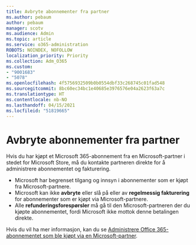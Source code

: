 ```yaml
---
title: Avbryte abonnementer fra partner
ms.author: pebaum
author: pebaum
manager: scotv
ms.audience: Admin
ms.topic: article
ms.service: o365-administration
ROBOTS: NOINDEX, NOFOLLOW
localization_priority: Priority
ms.collection: Adm_O365
ms.custom:
- "9001683"
- "5078"
ms.openlocfilehash: 4f5756932509b0b0554dbf33c268745c01fad548
ms.sourcegitcommit: 8bc60ec34bc1e40685e3976576e04a2623f63a7c
ms.translationtype: HT
ms.contentlocale: nb-NO
ms.lasthandoff: 04/15/2021
ms.locfileid: "51819665"
---
```

# <a name="cancel-subscription-from-partner"></a>Avbryte abonnementer fra partner

Hvis du har kjøpt et Microsoft 365-abonnement fra en Microsoft-partner i stedet for Microsoft Store, må du kontakte partneren direkte for å administrere abonnementet og fakturering.

- Microsoft har begrenset tilgang og innsyn i abonnementer som er kjøpt fra Microsoft-partnere. 
- Microsoft kan ikke **avbryte** eller slå på eller av **regelmessig fakturering** for abonnementer som er kjøpt via Microsoft-partnere. 
- Alle **refunderingsforespørsler** må gå til den Microsoft-partneren der du kjøpte abonnementet, fordi Microsoft ikke mottok denne betalingen direkte. 

Hvis du vil ha mer informasjon, kan du se [Administrere Office 365-abonnementet som ble kjøpt via en Microsoft-partner](https://support.microsoft.com/help/4230739/microsoft-account-manage-office-365-subscription-from-third-party). 
